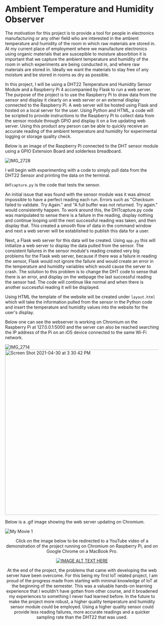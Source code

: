 
# Ambient Temperature and Humidity Observer

<p>The motivation for this project is to provide a tool for 
people in electronics manufacturing or any other field who 
are interested in the ambient temperature and humidity of the 
room in which raw materials are stored in. At my current 
place of employment where we manufacture electronics using organic 
materials that are suscepible to moisture absorbtion it is important 
that we capture the ambient temperature and humidity of the room 
in which experiments are being conducted in, and where raw materials 
are stored in. Ideally we want the materials to stay free of any moisture and 
be stored in rooms as dry as possible.</p>

<p>In this project, I will be using a DHT22 Temperature and Humidity
Sensor Module and a Raspberry Pi 4 accompanied by Flask to run a web 
server. The purpose of the project is to 
use the Raspberry Pi to draw data from the sensor and display it
clearly on a web server or an external display connected to the 
Raspberry Pi. A web server will be hosted using Flask and 
hosted on a local server for the user. Using Python and HTML,
a code will be scripted to provide instructions to the Raspberry 
Pi to collect data from the sensor module through GPIO and display it on 
a live updating web server. Using this product any person
can be able to quickly receive an accurate reading of the 
ambient temperature and humidity for experimental logging 
or storage quality check.</p> 

<p>Below is an image of the Raspberry Pi connected to the DHT sensor module using a GPIO Extension Board and solderless breadboard.</p>

![IMG_2728](https://user-images.githubusercontent.com/78391004/116921922-a6121300-ac22-11eb-8b41-70ea01007a91.png)


I will begin with experimenting with a code to simply pull data
from the DHT22 Sensor and printing the data on the terminal.

<p><code>DHTcapture.py</code> is the code that tests the sensor. </p>

<p>An initial issue that was found with the sensor module was it was almost impossible to
  have a perfect reading each run. Errors such as "Checksum failed to validate. Try Again." 
  and "A full buffer was not returned. Try again." would consistently happen. To work around this, 
  the DHTcapture.py code was manipulated to sense there is a failure in the reading, display nothing and continue 
  looping until the next successful reading was taken, and then display that. This created a smooth
  flow of data in the command window and next a web server will be established to publish this 
  data for a user.</p>
  
<p>Next, a Flask web server for this data will be created. Using <code>app.py</code>
  this will initialize a web server to display the data pulled from the sensor. The consistent failures
  in the sensor module's reading created very big problems for the Flask web server, because if there
  was a failure in reading the sensor, Flask would not ignore the failure and would create an 
  error in the temperature and humidity variables which would cause the server to crash. The 
  solution to this problem is to change the DHT code to sense that there is an error, 
  and display on the webpage the last successful reading the sensor had. 
  The code will continue like normal and when there is another successful reading it will be displayed.</p>
  
<p>Using HTML the template of the website will be created under <code>layout.html</code>
  which will take the information pulled from the sensor in the Python code and insert the
  temperature and humidity values into the website for the user's display.
  
  Below one can see the webserver is working on Chromium on the Raspberry Pi at 127.0.0.1:5000 and 
  the server can also be reached searching the IP address of the Pi on an iOS device connected to the same 
  Wi-Fi network.

  
![IMG_2714](https://user-images.githubusercontent.com/78391004/116745929-ce530500-a9c9-11eb-80e3-44caf34898a8.png)<img width="539" alt="Screen Shot 2021-04-30 at 3 30 42 PM" src="https://user-images.githubusercontent.com/78391004/116745995-e62a8900-a9c9-11eb-9a40-205d149f9a36.png">

<p>Below is a .gif image showing the web server updating on Chromium. 

![My Movie 1](https://user-images.githubusercontent.com/78391004/116749034-59ce9500-a9ce-11eb-846d-496fa44a633e.gif)
<center>

<p>Click on the image below to be redirected to a YouTube video of a demonstration of the project running on Chromium on Raspberry Pi, and on Google Chrome on a MacBook Pro.</p>

[![IMAGE ALT TEXT HERE](https://user-images.githubusercontent.com/78391004/117704618-0bbd4c80-b199-11eb-8a61-37a123c3990e.png)](https://youtu.be/L2MpAoBKkuo)



<p>At the end of the project, the problems that came with developing the web server have been overcome.
  For this being my first IoT related project, I am proud of the progress made from starting with minimal knowledge of IoT 
  at the beginning of the semester. This was a valuable hands-on learning experience that I wouldn't have gotten 
  from other course, and it broadened my experiences to something I never had learned before. 
  In the future to make the project more robust, a higher quality temperature and humidity sensor module
  could be employed. Using a higher quality sensor could provide less reading failures, more 
  accurate readings and a quicker sampling rate than the DHT22 that was used.</p>
